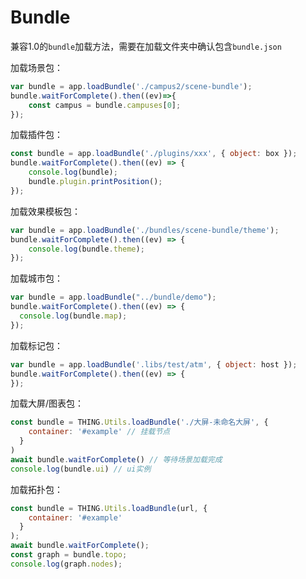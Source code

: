 # Bundle

兼容1.0的`bundle`加载方法，需要在加载文件夹中确认包含`bundle.json`

加载场景包：
```javascript
var bundle = app.loadBundle('./campus2/scene-bundle');
bundle.waitForComplete().then((ev)=>{
    const campus = bundle.campuses[0];
});
```

加载插件包：
```javascript
const bundle = app.loadBundle('./plugins/xxx', { object: box });
bundle.waitForComplete().then((ev) => {
	console.log(bundle);
	bundle.plugin.printPosition();
});
```

加载效果模板包：
```javascript
var bundle = app.loadBundle('./bundles/scene-bundle/theme');
bundle.waitForComplete().then((ev) => {
	console.log(bundle.theme);
});
```

加载城市包：
```javascript
var bundle = app.loadBundle("../bundle/demo");
bundle.waitForComplete().then((ev) => {
  console.log(bundle.map);
});
```

加载标记包：
```javascript
var bundle = app.loadBundle('.libs/test/atm', { object: host });
bundle.waitForComplete().then((ev) => {
});
```

加载大屏/图表包：
```javascript
const bundle = THING.Utils.loadBundle('./大屏-未命名大屏', {
    container: '#example' // 挂载节点
  }
)
await bundle.waitForComplete() // 等待场景加载完成
console.log(bundle.ui) // ui实例
```

加载拓扑包：
```javascript
const bundle = THING.Utils.loadBundle(url, {
    container: '#example'
  }
);
await bundle.waitForComplete();
const graph = bundle.topo;
console.log(graph.nodes);
```
